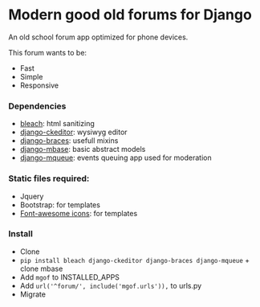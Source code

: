 # Modern good old forums for Django

An old school forum app optimized for phone devices.

This forum wants to be:

- Fast
- Simple
- Responsive

### Dependencies 

- [bleach](https://github.com/mozilla/bleach): html sanitizing
- [django-ckeditor](https://github.com/django-ckeditor): wysiwyg editor
- [django-braces](https://github.com/brack3t/django-braces): usefull mixins
- [django-mbase](https://github.com/synw/django-mbase): basic abstract models
- [django-mqueue](https://github.com/synw/django-mqueue): events queuing app used for moderation

### Static files required:

- Jquery
- Bootstrap: for templates
- [Font-awesome icons](https://fortawesome.github.io/Font-Awesome/icons/): for templates

### Install

- Clone
- `pip install bleach django-ckeditor django-braces django-mqueue` + clone mbase
- Add `mgof` to INSTALLED_APPS
- Add `url('^forum/', include('mgof.urls')),` to urls.py
- Migrate


